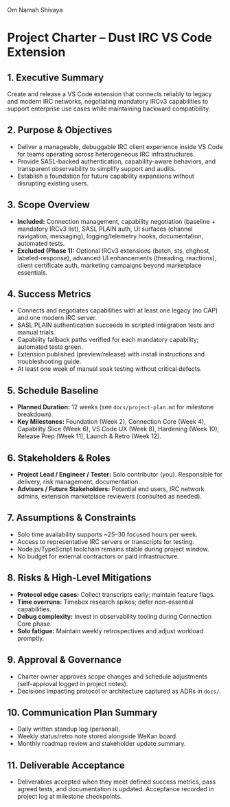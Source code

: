 Om Namah Shivaya
# Project Charter – Dust IRC VS Code Extension

## 1. Executive Summary
Create and release a VS Code extension that connects reliably to legacy and modern IRC networks, negotiating mandatory IRCv3 capabilities to support enterprise use cases while maintaining backward compatibility.

## 2. Purpose & Objectives
- Deliver a manageable, debuggable IRC client experience inside VS Code for teams operating across heterogeneous IRC infrastructures.
- Provide SASL-backed authentication, capability-aware behaviors, and transparent observability to simplify support and audits.
- Establish a foundation for future capability expansions without disrupting existing users.

## 3. Scope Overview
- **Included:** Connection management, capability negotiation (baseline + mandatory IRCv3 list), SASL PLAIN auth, UI surfaces (channel navigation, messaging), logging/telemetry hooks, documentation, automated tests.
- **Excluded (Phase 1):** Optional IRCv3 extensions (batch, sts, chghost, labeled-response), advanced UI enhancements (threading, reactions), client certificate auth, marketing campaigns beyond marketplace essentials.

## 4. Success Metrics
- Connects and negotiates capabilities with at least one legacy (no CAP) and one modern IRC server.
- SASL PLAIN authentication succeeds in scripted integration tests and manual trials.
- Capability fallback paths verified for each mandatory capability; automated tests green.
- Extension published (preview/release) with install instructions and troubleshooting guide.
- At least one week of manual soak testing without critical defects.

## 5. Schedule Baseline
- **Planned Duration:** 12 weeks (see `docs/project-plan.md` for milestone breakdown).
- **Key Milestones:** Foundation (Week 2), Connection Core (Week 4), Capability Slice (Week 6), VS Code UX (Week 8), Hardening (Week 10), Release Prep (Week 11), Launch & Retro (Week 12).

## 6. Stakeholders & Roles
- **Project Lead / Engineer / Tester:** Solo contributor (you). Responsible for delivery, risk management, documentation.
- **Advisors / Future Stakeholders:** Potential end users, IRC network admins, extension marketplace reviewers (consulted as needed).

## 7. Assumptions & Constraints
- Solo time availability supports ~25–30 focused hours per week.
- Access to representative IRC servers or transcripts for testing.
- Node.js/TypeScript toolchain remains stable during project window.
- No budget for external contractors or paid infrastructure.

## 8. Risks & High-Level Mitigations
- **Protocol edge cases:** Collect transcripts early; maintain feature flags.
- **Time overruns:** Timebox research spikes; defer non-essential capabilities.
- **Debug complexity:** Invest in observability tooling during Connection Core phase.
- **Solo fatigue:** Maintain weekly retrospectives and adjust workload promptly.

## 9. Approval & Governance
- Charter owner approves scope changes and schedule adjustments (self-approval logged in project notes).
- Decisions impacting protocol or architecture captured as ADRs in `docs/`.

## 10. Communication Plan Summary
- Daily written standup log (personal).
- Weekly status/retro note stored alongside WeKan board.
- Monthly roadmap review and stakeholder update summary.

## 11. Deliverable Acceptance
- Deliverables accepted when they meet defined success metrics, pass agreed tests, and documentation is updated. Acceptance recorded in project log at milestone checkpoints.
